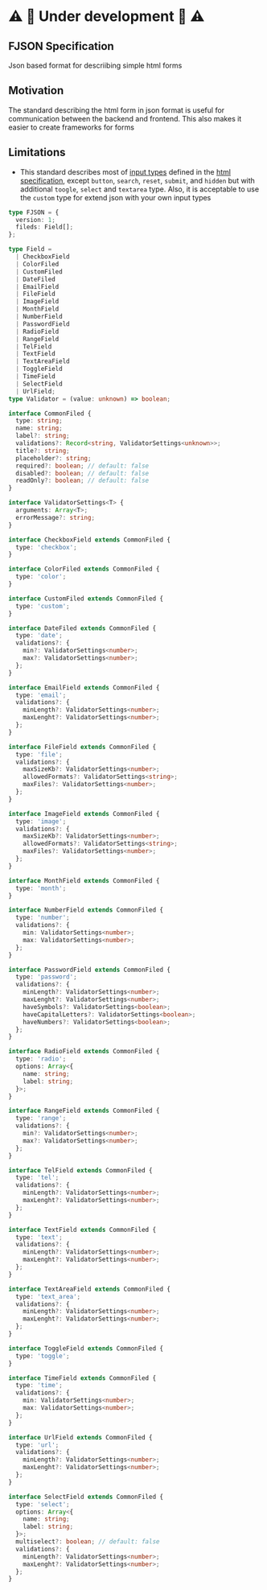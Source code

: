 # ⚠️ 🚧 Under development 🚧 ⚠️

FJSON Specification
----
Json based format for descriibing simple html forms

## Motivation
The standard describing the html form in json format is useful for communication between the backend and frontend.
This also makes it easier to create frameworks for forms

## Limitations
- This standard describes most of [input types](https://developer.mozilla.org/en-US/docs/Web/HTML/Element/input#input_types) defined in the [html specification](https://html.spec.whatwg.org/multipage/input.html#states-of-the-type-attribute), except `button`, `search`, `reset`, `submit`, and `hidden` but with additional `toogle`, `select` and `textarea` type. Also, it is acceptable to use the `custom` type for extend json with your own input types
  
```ts
type FJSON = {
  version: 1;
  fileds: Field[];
};

type Field =
  | CheckboxField
  | ColorFiled
  | CustomFiled
  | DateFiled
  | EmailField
  | FileField
  | ImageField
  | MonthField
  | NumberField
  | PasswordField
  | RadioField
  | RangeField
  | TelField
  | TextField
  | TextAreaField
  | ToggleField
  | TimeField
  | SelectField
  | UrlField;
type Validator = (value: unknown) => boolean;

interface CommonFiled {
  type: string;
  name: string;
  label?: string;
  validations?: Record<string, ValidatorSettings<unknown>>;
  title?: string;
  placeholder?: string;
  required?: boolean; // default: false
  disabled?: boolean; // default: false
  readOnly?: boolean; // default: false
}

interface ValidatorSettings<T> {
  arguments: Array<T>;
  errorMessage?: string;
}

interface CheckboxField extends CommonFiled {
  type: 'checkbox';
}

interface ColorFiled extends CommonFiled {
  type: 'color';
}

interface CustomFiled extends CommonFiled {
  type: 'custom';
}

interface DateFiled extends CommonFiled {
  type: 'date';
  validations?: {
    min?: ValidatorSettings<number>;
    max?: ValidatorSettings<number>;
  };
}

interface EmailField extends CommonFiled {
  type: 'email';
  validations?: {
    minLength?: ValidatorSettings<number>;
    maxLenght?: ValidatorSettings<number>;
  };
}

interface FileField extends CommonFiled {
  type: 'file';
  validations?: {
    maxSizeKb?: ValidatorSettings<number>;
    allowedFormats?: ValidatorSettings<string>;
    maxFiles?: ValidatorSettings<number>;
  };
}

interface ImageField extends CommonFiled {
  type: 'image';
  validations?: {
    maxSizeKb?: ValidatorSettings<number>;
    allowedFormats?: ValidatorSettings<string>;
    maxFiles?: ValidatorSettings<number>;
  };
}

interface MonthField extends CommonFiled {
  type: 'month';
}

interface NumberField extends CommonFiled {
  type: 'number';
  validations?: {
    min: ValidatorSettings<number>;
    max: ValidatorSettings<number>;
  };
}

interface PasswordField extends CommonFiled {
  type: 'password';
  validations?: {
    minLength?: ValidatorSettings<number>;
    maxLenght?: ValidatorSettings<number>;
    haveSymbols?: ValidatorSettings<boolean>;
    haveCapitalLetters?: ValidatorSettings<boolean>;
    haveNumbers?: ValidatorSettings<boolean>;
  };
}

interface RadioField extends CommonFiled {
  type: 'radio';
  options: Array<{
    name: string;
    label: string;
  }>;
}

interface RangeField extends CommonFiled {
  type: 'range';
  validations?: {
    min?: ValidatorSettings<number>;
    max?: ValidatorSettings<number>;
  };
}

interface TelField extends CommonFiled {
  type: 'tel';
  validations?: {
    minLength?: ValidatorSettings<number>;
    maxLenght?: ValidatorSettings<number>;
  };
}

interface TextField extends CommonFiled {
  type: 'text';
  validations?: {
    minLength?: ValidatorSettings<number>;
    maxLenght?: ValidatorSettings<number>;
  };
}

interface TextAreaField extends CommonFiled {
  type: 'text_area';
  validations?: {
    minLength?: ValidatorSettings<number>;
    maxLenght?: ValidatorSettings<number>;
  };
}

interface ToggleField extends CommonFiled {
  type: 'toggle';
}

interface TimeField extends CommonFiled {
  type: 'time';
  validations?: {
    min: ValidatorSettings<number>;
    max: ValidatorSettings<number>;
  };
}

interface UrlField extends CommonFiled {
  type: 'url';
  validations?: {
    minLength?: ValidatorSettings<number>;
    maxLenght?: ValidatorSettings<number>;
  };
}

interface SelectField extends CommonFiled {
  type: 'select';
  options: Array<{
    name: string;
    label: string;
  }>;
  multiselect?: boolean; // default: false
  validations?: {
    minLength?: ValidatorSettings<number>;
    maxLenght?: ValidatorSettings<number>;
  };
}

```
